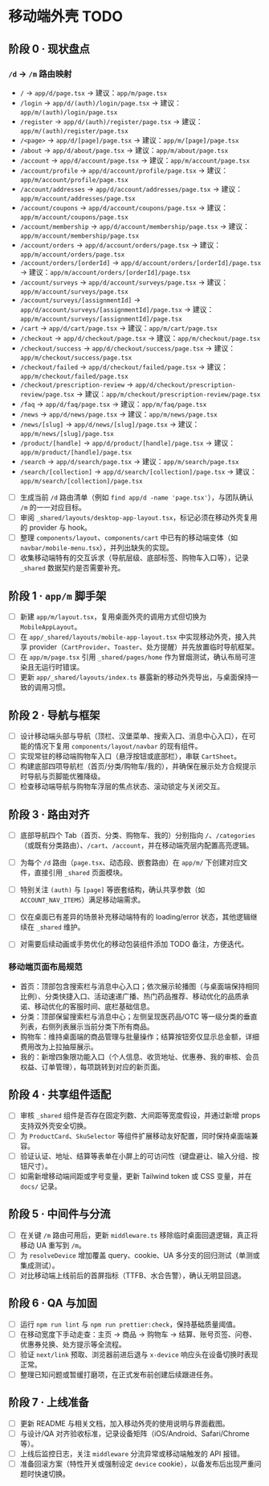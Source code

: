 # 移动端外壳 TODO

## 阶段 0 · 现状盘点

### `/d` → `/m` 路由映射

- `/` → `app/d/page.tsx` → 建议：`app/m/page.tsx`
- `/login` → `app/d/(auth)/login/page.tsx` → 建议：`app/m/(auth)/login/page.tsx`
- `/register` → `app/d/(auth)/register/page.tsx` → 建议：`app/m/(auth)/register/page.tsx`
- `/<page>` → `app/d/[page]/page.tsx` → 建议：`app/m/[page]/page.tsx`
- `/about` → `app/d/about/page.tsx` → 建议：`app/m/about/page.tsx`
- `/account` → `app/d/account/page.tsx` → 建议：`app/m/account/page.tsx`
- `/account/profile` → `app/d/account/profile/page.tsx` → 建议：`app/m/account/profile/page.tsx`
- `/account/addresses` → `app/d/account/addresses/page.tsx` → 建议：`app/m/account/addresses/page.tsx`
- `/account/coupons` → `app/d/account/coupons/page.tsx` → 建议：`app/m/account/coupons/page.tsx`
- `/account/membership` → `app/d/account/membership/page.tsx` → 建议：`app/m/account/membership/page.tsx`
- `/account/orders` → `app/d/account/orders/page.tsx` → 建议：`app/m/account/orders/page.tsx`
- `/account/orders/[orderId]` → `app/d/account/orders/[orderId]/page.tsx` → 建议：`app/m/account/orders/[orderId]/page.tsx`
- `/account/surveys` → `app/d/account/surveys/page.tsx` → 建议：`app/m/account/surveys/page.tsx`
- `/account/surveys/[assignmentId]` → `app/d/account/surveys/[assignmentId]/page.tsx` → 建议：`app/m/account/surveys/[assignmentId]/page.tsx`
- `/cart` → `app/d/cart/page.tsx` → 建议：`app/m/cart/page.tsx`
- `/checkout` → `app/d/checkout/page.tsx` → 建议：`app/m/checkout/page.tsx`
- `/checkout/success` → `app/d/checkout/success/page.tsx` → 建议：`app/m/checkout/success/page.tsx`
- `/checkout/failed` → `app/d/checkout/failed/page.tsx` → 建议：`app/m/checkout/failed/page.tsx`
- `/checkout/prescription-review` → `app/d/checkout/prescription-review/page.tsx` → 建议：`app/m/checkout/prescription-review/page.tsx`
- `/faq` → `app/d/faq/page.tsx` → 建议：`app/m/faq/page.tsx`
- `/news` → `app/d/news/page.tsx` → 建议：`app/m/news/page.tsx`
- `/news/[slug]` → `app/d/news/[slug]/page.tsx` → 建议：`app/m/news/[slug]/page.tsx`
- `/product/[handle]` → `app/d/product/[handle]/page.tsx` → 建议：`app/m/product/[handle]/page.tsx`
- `/search` → `app/d/search/page.tsx` → 建议：`app/m/search/page.tsx`
- `/search/[collection]` → `app/d/search/[collection]/page.tsx` → 建议：`app/m/search/[collection]/page.tsx`

- [ ] 生成当前 `/d` 路由清单（例如 `find app/d -name 'page.tsx'`），与团队确认 `/m` 的一一对应目标。
- [ ] 审阅 `_shared/layouts/desktop-app-layout.tsx`，标记必须在移动外壳复用的 provider 与 hook。
- [ ] 整理 `components/layout`、`components/cart` 中已有的移动端变体（如 `navbar/mobile-menu.tsx`），并列出缺失的实现。
- [ ] 收集移动端特有的交互诉求（导航层级、底部标签、购物车入口等），记录 `_shared` 数据契约是否需要补充。

## 阶段 1 · `app/m` 脚手架

- [ ] 新建 `app/m/layout.tsx`，复用桌面外壳的调用方式但切换为 `MobileAppLayout`。
- [ ] 在 `app/_shared/layouts/mobile-app-layout.tsx` 中实现移动外壳，接入共享 provider（`CartProvider`、`Toaster`、处方提醒）并先放置临时导航框架。
- [ ] 在 `app/m/page.tsx` 引用 `_shared/pages/home` 作为冒烟测试，确认布局可渲染且无运行时错误。
- [ ] 更新 `app/_shared/layouts/index.ts` 暴露新的移动外壳导出，与桌面保持一致的调用习惯。

## 阶段 2 · 导航与框架

- [ ] 设计移动端头部与导航（顶栏、汉堡菜单、搜索入口、消息中心入口），在可能的情况下复用 `components/layout/navbar` 的现有组件。
- [ ] 实现常驻的移动端购物车入口（悬浮按钮或底部栏），串联 `CartSheet`。
- [ ] 构建底部四项导航栏（首页/分类/购物车/我的），并确保在展示处方合规提示时导航与页脚能优雅降级。
- [ ] 检查移动端导航与购物车浮层的焦点状态、滚动锁定与关闭交互。

## 阶段 3 · 路由对齐
- [ ] 底部导航四个 Tab（首页、分类、购物车、我的）分别指向 `/`、`/categories`（或既有分类路由）、`/cart`、`/account`，并在移动端壳层内配置高亮逻辑。

- [ ] 为每个 `/d` 路由（`page.tsx`、动态段、嵌套路由）在 `app/m/` 下创建对应文件，直接引用 `_shared` 页面模块。
- [ ] 特别关注 `(auth)` 与 `[page]` 等嵌套结构，确认共享参数（如 `ACCOUNT_NAV_ITEMS`）满足移动端需求。
- [ ] 仅在桌面已有差异的场景补充移动端特有的 loading/error 状态，其他逻辑继续在 `_shared` 维护。
- [ ] 对需要后续动画或手势优化的移动包装组件添加 TODO 备注，方便迭代。

### 移动端页面布局规范
- 首页：顶部包含搜索栏与消息中心入口；依次展示轮播图（与桌面端保持相同比例）、分类快捷入口、活动速递广播、热门药品推荐、移动优化的品质承诺、移动优化的客服时间、底栏基础信息。
- 分类：顶部保留搜索栏与消息中心；左侧呈现医药品/OTC 等一级分类的垂直列表，右侧列表展示当前分类下所有商品。
- 购物车：维持桌面端的商品管理与批量操作；结算按钮旁仅显示总金额，详细费用改为上拉抽屉展示。
- 我的：新增四象限功能入口（个人信息、收货地址、优惠券、我的审核、会员权益、订单管理），每项跳转到对应的新页面。

## 阶段 4 · 共享组件适配

- [ ] 审核 `_shared` 组件是否存在固定列数、大间距等宽度假设，并通过新增 props 支持双外壳安全切换。
- [ ] 为 `ProductCard`、`SkuSelector` 等组件扩展移动友好配置，同时保持桌面端兼容。
- [ ] 验证认证、地址、结算等表单在小屏上的可访问性（键盘避让、输入分组、按钮尺寸）。
- [ ] 如需新增移动端间距或字号变量，更新 Tailwind token 或 CSS 变量，并在 `docs/` 记录。

## 阶段 5 · 中间件与分流

- [ ] 在关键 `/m` 路由可用后，更新 `middleware.ts` 移除临时桌面回退逻辑，真正将移动 UA 重写到 `/m`。
- [ ] 为 `resolveDevice` 增加覆盖 query、cookie、UA 多分支的回归测试（单测或集成测试）。
- [ ] 对比移动端上线前后的首屏指标（TTFB、水合告警），确认无明显回退。

## 阶段 6 · QA 与加固

- [ ] 运行 `npm run lint` 与 `npm run prettier:check`，保持基础质量阈值。
- [ ] 在移动宽度下手动走查：主页 → 商品 → 购物车 → 结算、账号页签、问卷、优惠券兑换、处方提示等全流程。
- [ ] 验证 `next/link` 预取、浏览器前进后退与 `x-device` 响应头在设备切换时表现正常。
- [ ] 整理已知问题或暂缓打磨项，在正式发布前创建后续跟进任务。

## 阶段 7 · 上线准备

- [ ] 更新 README 与相关文档，加入移动外壳的使用说明与界面截图。
- [ ] 与设计/QA 对齐验收标准，记录设备矩阵（iOS/Android、Safari/Chrome 等）。
- [ ] 上线后监控日志，关注 `middleware` 分流异常或移动端触发的 API 报错。
- [ ] 准备回滚方案（特性开关或强制设定 `device` cookie），以备发布后出现严重问题时快速切换。
